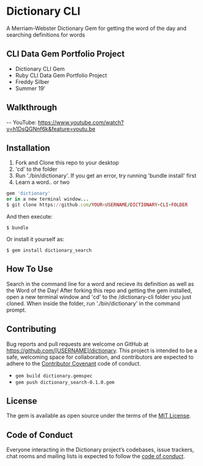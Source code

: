 # Dictionary CLI
A Merriam-Webster Dictionary Gem for getting the word of the day and searching definitions for words
## CLI Data Gem Portfolio Project

- Dictionary CLI Gem
- Ruby CLI Data Gem Portfolio Project
- Freddy Silber 
- Summer 19'

## Walkthrough

-- YouTube: https://www.youtube.com/watch?v=h1DsQGNnf6k&feature=youtu.be

## Installation

1. Fork and Clone this repo to your desktop
2. 'cd' to the folder
3. Run './bin/dictionary'. If you get an error, try running 'bundle install' first
4. Learn a word.. or two

```ruby
gem 'dictionary' 
or in a new terminal window...
$ git clone https://github.com/YOUR-USERNAME/DICTIONARY-CLI-FOLDER
```

And then execute:

    $ bundle

Or install it yourself as:

    $ gem install dictionary_search

## How To Use

Search in the command line for a word and recieve its definition as well as the Word of the Day! After forking this repo and getting the gem installed, open a new terminal window and 'cd' to the /dictionary-cli folder you just cloned.
When inside the folder, run './bin/dictionary' in the command prompt.

<!-- ## Development

After checking out the repo, run `bin/setup` to install dependencies. Then, run `rake spec` to run the tests. You can also run `bin/console` for an interactive prompt that will allow you to experiment.

To install this gem onto your local machine, run `bundle exec rake install`. To release a new version, update the version number in `version.rb`, and then run `bundle exec rake release`, which will create a git tag for the version, push git commits and tags, and push the `.gem` file to [rubygems.org](https://rubygems.org). -->

## Contributing

Bug reports and pull requests are welcome on GitHub at https://github.com/[USERNAME]/dictionary. This project is intended to be a safe, welcoming space for collaboration, and contributors are expected to adhere to the [Contributor Covenant](http://contributor-covenant.org) code of conduct.

- ```gem build dictionary.gemspec```
- ```gem push dictionary_search-0.1.0.gem```

## License

The gem is available as open source under the terms of the [MIT License](https://opensource.org/licenses/MIT).

## Code of Conduct

Everyone interacting in the Dictionary project’s codebases, issue trackers, chat rooms and mailing lists is expected to follow the [code of conduct](https://github.com/[USERNAME]/dictionary/blob/master/CODE_OF_CONDUCT.md).
